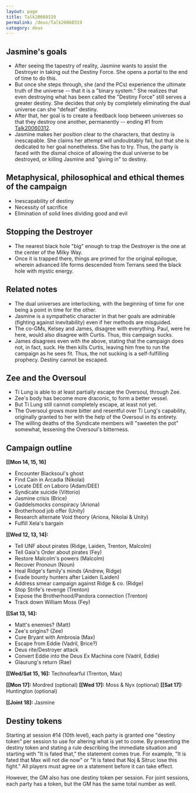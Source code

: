 ```yaml
---
layout: page
title: Talk20060319
permalink: /deus/Talk20060319
category: deus
---
```

## Jasmine's goals

* After seeing the tapestry of reality, Jasmine wants to assist the Destroyer in taking out the Destiny Force. She opens a portal to the end of time to do this.
* But once she steps through, she (and the PCs) experience the ultimate truth of the universe -- that it is a &quot;binary system.&quot; She realizes that even destroying what has been called the &quot;Destiny Force&quot; still serves a greater destiny. She decides that only by completely eliminating the dual universe can she &quot;defeat&quot; destiny.
* After that, her goal is to create a feedback loop between universes so that they destroy one another, permanently -- ending #1 from [Talk20060312](Talk20060312).
* Jasmine makes her position clear to the characters, that destiny is inescapable. She claims her attempt will undoubtably fail, but that she is dedicated to her goal nonetheless. She has to try. Thus, the party is faced with the dismal choice of allowing the dual universe to be destroyed, or killing Jasmine and &quot;giving in&quot; to destiny.


## Metaphysical, philosophical and ethical themes of the campaign

* Inescapability of destiny
* Necessity of sacrifice
* Elimination of solid lines dividing good and evil


## Stopping the Destroyer

* The nearest black hole &quot;big&quot; enough to trap the Destroyer is the one at the center of the Milky Way.
* Once it is trapped there, things are primed for the original epilogue, wherein advanced life forms descended from Terrans seed the black hole with mystic energy.


## Related notes

* The dual universes are interlocking, with the beginning of time for one being a point in time for the other.
* Jasmine is a sympathetic character in that her goals are admirable (fighting against inevitability) even if her methods are misguided.
* The co-GMs, Kelsey and James, disagree with everything. Paul, were he here, would also disagree with Curtis. Thus, this campaign sucks.
* James disagrees even with the above, stating that the campaign does not, in fact, suck. He then kills Curtis, leaving him free to run the campaign as he sees fit. Thus, the not sucking is a self-fulfilling prophecy. Destiny cannot be escaped.


## Zee and the Oversoul

* Ti Lung is able to at least partially escape the Oversoul, through Zee.
* Zee's body has become more draconic, to form a better vessel.
* But Ti Lung still cannot completely escape, at least not yet.
* The Oversoul grows more bitter and resentful over Ti Lung's capability, originally granted to her with the help of the Oversoul in its entirety.
* The willing deaths of the Syndicate members will &quot;sweeten the pot&quot; somewhat, lessening the Oversoul's bitterness.


## Campaign outline

__[[Mon 14, 15, 16]__
* Encounter Blacksoul's ghost
* Find Cain in Arcadia (Nikolai)
* Locate DEE on Laboro (Adam/DEE)
* Syndicate suicide (Vittorio)
* Jasmine crisis (Brice)
* Gaddelsmocks conspiracy (Ariona)
* Brotherhood job offer (Unity)
* Research alternate Void theory (Ariona, Nikolai &amp; Unity)
* Fulfill Xela's bargain

__[[Wed 12, 13, 14]:__
* Tell UNF about pirates (Ridge, Laiden, Trenton, Malcolm)
* Tell Gaia's Order about pirates (Fey)
* Restore Malcolm's powers (Malcolm)
* Recover Pronoun (Noun)
* Heal Ridge's family's minds (Andrew, Ridge)
* Evade bounty hunters after Laiden (Laiden)
* Address smear campaign against Ridge &amp; co. (Ridge)
* Stop Strife's revenge (Trenton)
* Expose the Brotherhood/Pandora connection (Trenton)
* Track down William Moss (Fey)

__[[Sat 13, 14]:__
* Matt's enemies? (Matt)
* Zee's origins? (Zee)
* Cure Bryant with Ambrosia (Max)
* Escape from Eddie (Vadril, Brice?)
* Deus rite/Destroyer attack
* Convert Eddie into the Deus Ex Machina core (Vadril, Eddie)
* Glaurung's return (Rae)

__[[Wed/Sat 15, 16]:__ Technofearful (Trenton, Max)

__[[Mon 17]:__ Mordred (optional)
__[[Wed 17]:__ Moss &amp; Nyx (optional)
__[[Sat 17]:__ Huntington (optional)

__[[Joint 18]:__ Jasmine


## Destiny tokens

Starting at session #14 (10th level), each party is granted one &quot;destiny token&quot; per session to use for altering what is yet to come. By presenting the destiny token and stating a rule describing the immediate situation and starting with &quot;It is fated that,&quot; the statement comes true. For example, &quot;It is fated that Max will not die now&quot; or &quot;It is fated that Noj &amp; Sitruc lose this fight.&quot; All players must agree on a statement before it can take effect.

However, the GM also has one destiny token per session. For joint sessions, each party has a token, but the GM has the same total number as well.
